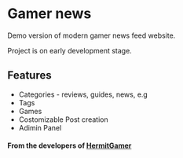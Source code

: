 # Gamer news

Demo version of modern gamer news feed website.

Project is on early development stage.

## Features
- Categories - reviews, guides, news, e.g
- Tags
- Games
- Costomizable Post creation
- Adimin Panel

#### From the developers of [HermitGamer](https://www.hermitgamer.com/)
